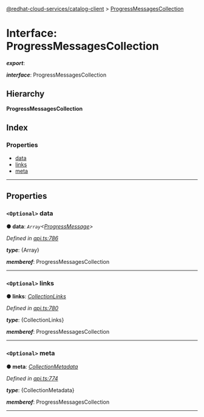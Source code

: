 [@redhat-cloud-services/catalog-client](../README.md) > [ProgressMessagesCollection](../interfaces/progressmessagescollection.md)

# Interface: ProgressMessagesCollection

*__export__*: 

*__interface__*: ProgressMessagesCollection

## Hierarchy

**ProgressMessagesCollection**

## Index

### Properties

* [data](progressmessagescollection.md#data)
* [links](progressmessagescollection.md#links)
* [meta](progressmessagescollection.md#meta)

---

## Properties

<a id="data"></a>

### `<Optional>` data

**● data**: *`Array`<[ProgressMessage](../modules/progressmessage.md)>*

*Defined in [api.ts:786](https://github.com/RedHatInsights/javascript-clients/blob/master/packages/catalog/api.ts#L786)*

*__type__*: {Array}

*__memberof__*: ProgressMessagesCollection

___
<a id="links"></a>

### `<Optional>` links

**● links**: *[CollectionLinks](collectionlinks.md)*

*Defined in [api.ts:780](https://github.com/RedHatInsights/javascript-clients/blob/master/packages/catalog/api.ts#L780)*

*__type__*: {CollectionLinks}

*__memberof__*: ProgressMessagesCollection

___
<a id="meta"></a>

### `<Optional>` meta

**● meta**: *[CollectionMetadata](collectionmetadata.md)*

*Defined in [api.ts:774](https://github.com/RedHatInsights/javascript-clients/blob/master/packages/catalog/api.ts#L774)*

*__type__*: {CollectionMetadata}

*__memberof__*: ProgressMessagesCollection

___

